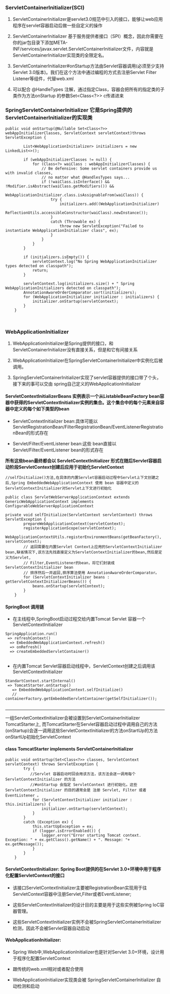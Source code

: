 ### ServletContainerInitializer(SCI)

1. ServletContainerInitializer是servlet3.0规范中引入的接口，能够让web应用程序在servlet容器启动后做一些自定义的操作

2. ServletContainerInitializer 基于服务提供者接口（SPI）概念，因此你需要在你的jar包目录下添加META-INF/services/javax.servlet.ServletContainerInitializer文件，内容就是ServletContainerInitializer实现类的全限定名。

3. ServletContainerInitializer#onStartup方法由Servlet容器调用(必须至少支持Servlet 3.0版本)。我们在这个方法中通过编程的方式去注册Servlet Filter Listener等组件，代替web.xml

4. 可以配合 @HandleTypes 注解，通过指定Class，容器会把所有的指定类的子类作为方法onStartup 的参数Set<Class<?>> c传递进来

### SpringServletContainerInitializer 它是Spring提供的ServletContainerInitializer的实现类

```
public void onStartup(@Nullable Set<Class<?>> webAppInitializerClasses, ServletContext servletContext)throws ServletException {

		List<WebApplicationInitializer> initializers = new LinkedList<>();

		if (webAppInitializerClasses != null) {
			for (Class<?> waiClass : webAppInitializerClasses) {
				// Be defensive: Some servlet containers provide us with invalid classes,
				// no matter what @HandlesTypes says...
				if (!waiClass.isInterface() && !Modifier.isAbstract(waiClass.getModifiers()) &&
						WebApplicationInitializer.class.isAssignableFrom(waiClass)) {
					try {
						initializers.add((WebApplicationInitializer)
								ReflectionUtils.accessibleConstructor(waiClass).newInstance());
					}
					catch (Throwable ex) {
						throw new ServletException("Failed to instantiate WebApplicationInitializer class", ex);
					}
				}
			}
		}

		if (initializers.isEmpty()) {
			servletContext.log("No Spring WebApplicationInitializer types detected on classpath");
			return;
		}

		servletContext.log(initializers.size() + " Spring WebApplicationInitializers detected on classpath");
		AnnotationAwareOrderComparator.sort(initializers);
		for (WebApplicationInitializer initializer : initializers) {
			initializer.onStartup(servletContext);
		}
	}



```

### WebApplicationInitializer

1. WebApplicationInitializer是Spring提供的接口，和ServletContainerInitializer没有直接关系，但是和它有间接关系

2. WebApplicationInitializer在SpringServletContainerInitializer中实例化后被调用。

3. SpringServletContainerInitializer实现了servlet容器提供的接口带了个头，接下来的事可以交由 spring自己定义的WebApplicationInitializer
 

####  ServletContextInitializerBeans 实例表示一个从ListableBeanFactory bean容器中获得的ServletContextInitializer实例的集合。这个集合中的每个元素来自容器中定义的每个如下类型的bean

- ServletContextInitializer bean:具体可能以ServletRegistrationBean/FilterRegistrationBean/EventListenerRegistrationBean的形式存在

- Servlet/Filter/EventListener bean:这些 bean直接以Servlet/Filter/EventListener bean的形式存在

**所有这些bean最终都会以 ServletContextInitializer 形式在随后Servlet容器启动阶段ServletContext创建后应用于初始化ServletContext**

```
//selfInitialize()方法,在具体的内置Servlet容器启动过程中Servlet上下文创建之后,Spring EmbeddedWebApplicationContext 使用 bean 容器中定义的ServletContextInitializer对Servlet上下文进行初始化

public class ServletWebServerApplicationContext extends GenericWebApplicationContext implements ConfigurableWebServerApplicationContext
  		
private void selfInitialize(ServletContext servletContext) throws ServletException {
		prepareWebApplicationContext(servletContext);
		registerApplicationScope(servletContext);
		WebApplicationContextUtils.registerEnvironmentBeans(getBeanFactory(), servletContext);
		// 返回需要在内置Servlet Context上应用的ServletContextInitializer bean,缺省情况下,该方法先找直接定义为ServletContextInitializer的bean,然后是定义为Servlet,
		// Filter,EventListener的bean，将它们封装成 ServletContextInitializer bean
		// 排序然后一并返回,排序算法使用 AnnotationAwareOrderComparator。
		for (ServletContextInitializer beans : getServletContextInitializerBeans()) {
			beans.onStartup(servletContext);
		}
	}
```
#### SpringBoot 调用链

- 在主线程中,SpringBoot启动过程交给内置Tomcat Servlet 容器一个ServletContextInitializer
```
SpringApplication.run()
 => refreshContext()
  => EmbeddedWebApplicationContext.refresh()
  => onRefresh()
  => createEmbeddedServletContainer()


```

- 在内置Tomcat Servlet容器启动线程中，ServletContext创建之后调用该ServletContextInitializer 

```
StandartContext.startInternal()
 => TomcatStarter.onStartup()
   => EmbeddedWebApplicationContext.selfInitialize()
   // containerFactory.getEmbeddedServletContainer(getSelfInitializer());


```

---
  
一组ServletContextInitializer会被设置到ServletContainerInitializer TomcatStarter上,
而TomcatStarter在Servlet容器启动过程中调用自己的方法(onStartup)会逐一调用这些ServletContextInitializer的方法onStartUp的方法 onStartUp初始化ServletContext

#### class TomcatStarter implements ServletContainerInitializer
```
public void onStartup(Set<Class<?>> classes, ServletContext servletContext) throws ServletException {
		try {
		   //Servlet 容器启动时回会用该方法，该方法会逐一调用每个 ServletContextInitializer 的方法
		   //#onStartup 会指定 ServletContext 进行初始化。这些 ServletContextInitializer 的目的通常会是 注册 Servlet, Filter 或者 EventListener 。
			for (ServletContextInitializer initializer : this.initializers) {
				initializer.onStartup(servletContext);
			}
		}
		catch (Exception ex) {
			this.startUpException = ex;
			if (logger.isErrorEnabled()) {
				logger.error("Error starting Tomcat context. Exception: " + ex.getClass().getName() + ". Message: "+ ex.getMessage());
			}
		}
	}

```

#### ServletContextInitializer: Spring Boot提供的在Servlet 3.0+环境中用于程序化配置ServletContext的接口

- 该接口ServletContextInitializer主要被RegistrationBean实现用于往ServletContext容器中注册Servlet,Filter或者EventListener;

- 这些ServletContextInitializer的设计目的主要是用于这些实例被Spring IoC容器管理。

- 这些ServletContextInitializer实例不会被SpringServletContainerInitializer检测，因此不会被Servlet容器自动启动


#### WebApplicationInitializer:

- Spring Web中,WebApplicationInitializer也是针对Servlet 3.0+环境，设计用于程序化配置ServletContext

- 跟传统的web.xml相对或者配合使用

- WebApplicationInitializer实现类会被 SpringServletContainerInitializer 自动检测和启动